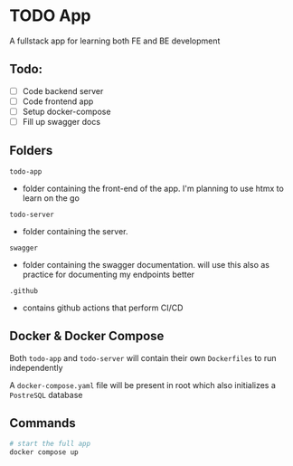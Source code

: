 # TODO App
A fullstack app for learning both FE and BE development

## Todo:
- [ ] Code backend server
- [ ] Code frontend app
- [ ] Setup docker-compose
- [ ] Fill up swagger docs

## Folders

`todo-app`
- folder containing the front-end of the app. I'm planning to use htmx to learn on the go

`todo-server`
- folder containing the server.

`swagger`
- folder containing the swagger documentation. will use this also as practice for documenting my endpoints better

`.github`
- contains github actions that perform CI/CD

## Docker & Docker Compose

Both `todo-app` and `todo-server` will contain their own `Dockerfiles` to run independently

A `docker-compose.yaml` file will be present in root which also initializes a `PostreSQL` database

## Commands
```bash
# start the full app
docker compose up
```
